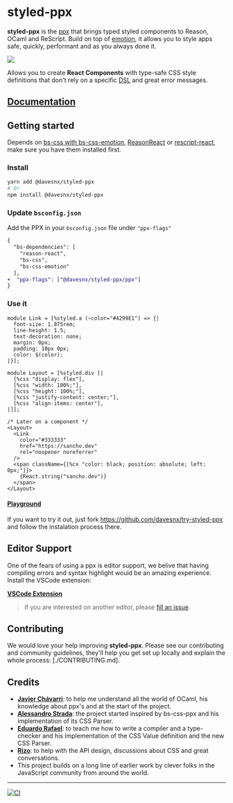 <h1> styled-ppx <a href="https://github.com/davesnx/styled-ppx/actions"></a></h1>

**styled-ppx** is the [ppx](https://victor.darvariu.me/jekyll/update/2018/06/19/ppx-tutorial.html) that brings typed styled components to Reason, OCaml and ReScript.
Build on top of [emotion](https://emotion.sh), it allows you to style apps safe, quickly, performant and as you always done it.

![](./docs/images/demo.png)

Allows you to create **React Components** with type-safe CSS style definitions that don't rely on a specific [DSL](https://en.wikipedia.org/wiki/Domain-specific_language) and great error messages.

## [Documentation](https://styled-ppx.vercel.app)
<!-- Add documentation index links -->

## Getting started

Depends on [bs-css with bs-css-emotion](https://github.com/giraud/bs-css), [ReasonReact](https://reasonml.github.io/reason-react/) or [rescript-react](https://github.com/rescript-lang/rescript-react), make sure you have them installed first.

### Install

```bash
yarn add @davesnx/styled-ppx
# Or
npm install @davesnx/styled-ppx
```

### Update `bsconfig.json`

Add the PPX in your `bsconfig.json` file under `"ppx-flags"`

```diff
{
  "bs-dependencies": [
    "reason-react",
    "bs-css",
    "bs-css-emotion"
  ],
+  "ppx-flags": ["@davesnx/styled-ppx/ppx"]
}
```

### Use it

```reason
module Link = [%styled.a (~color="#4299E1") => {|
  font-size: 1.875rem;
  line-height: 1.5;
  text-decoration: none;
  margin: 0px;
  padding: 10px 0px;
  color: $(color);
|}];

module Layout = [%styled.div [|
  [%css "display: flex"],
  [%css "width: 100%;"],
  [%css "height: 100%;"],
  [%css "justify-content: center;"],
  [%css "align-items: center"],
|]];

/* Later on a component */
<Layout>
  <Link
    color="#333333"
    href="https://sancho.dev"
    rel="noopener noreferrer"
  />
  <span className={[%cx "color: black; position: absolute; left: 0px;"]}>
    {React.string("sancho.dev")}
  </span>
</Layout>
```

#### [Playground](https://github.com/davesnx/try-styled-ppx)
If you want to try it out, just fork https://github.com/davesnx/try-styled-ppx and follow the instalation process there.

## Editor Support
One of the fears of using a ppx is editor support, we belive that having compiling errors and syntax highlight would be an amazing experience. Install the VSCode extension:

**[VSCode Extension](https://marketplace.visualstudio.com/items?itemName=davesnx.vscode-styled-ppx)**

> If you are interested on another editor, please [fill an issue](https://github.com/davesnx/styled-ppx/issues/new).

## Contributing
We would love your help improving **styled-ppx**. Please see our contributing and community guidelines, they'll help you get set up locally and explain the whole process: [./CONTRIBUTING.md].

## Credits
- [**Javier Chávarri**](https://github.com/jchavarri): to help me understand all the world of OCaml, his knowledge about ppx's and at the start of the project.
- [**Alessandro Strada**](https://github.com/astrada): the project started inspired by bs-css-ppx and his implementation of its CSS Parser.
- [**Eduardo Rafael**](https://github.com/EduardoRFS/): to teach me how to write a compiler and a type-checker and his implementation of the CSS Value definition and the new CSS Parser.
- [**Rizo**](https://github.com/rizo): to help with the API design, discussions about CSS and great conversations.
- This project builds on a long line of earlier work by clever folks in the JavaScript community from around the world.

---

<a href="https://github.com/davesnx/styled-ppx/actions"><img alt="CI" src="https://github.com/davesnx/styled-ppx/workflows/CI/badge.svg"></a>
